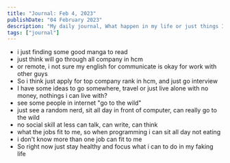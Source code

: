 ```yaml
---
title: "Journal: Feb 4, 2023"
publishDate: "04 February 2023"
description: "My daily journal, What happen in my life or just things I want to do"
tags: ["journal"]
---
```


- i just finding some good manga to read
- just think will go through all company in hcm
- or remote, i not sure my english for communicate is okay for work with other guys
- So i think just apply for top company rank in hcm, and just go interview 
- I have some ideas to go somewhere, travel or just live alone with no money, nothings i can live with?
- see some people in internet "go to the wild"
- just see a random nerd, sit all day in front of computer, can really go to the wild
- no social skill at less can talk, can write, can think
- what the jobs fit to me, so when programming i can sit all day not eating
- i don't know more than one job can fit to me
- So right now just stay healthy and focus what i can to do in my faking life
